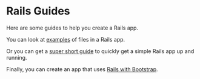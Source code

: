 # Rails Guides

Here are some guides to help you create a Rails app.

You can look at [examples](examples.md) of files in a Rails app.

Or you can get a [super short guide](short_guide.md) to quickly get a simple Rails app up and running.

Finally, you can create an app that uses [Rails with Bootstrap](rails_bootstrap.md).
  
